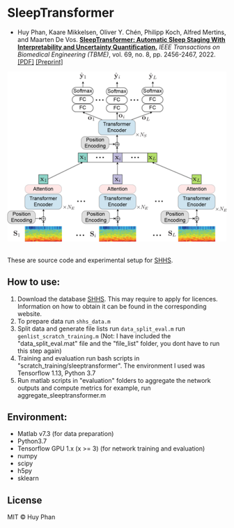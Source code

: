 # SleepTransformer
- Huy Phan, Kaare Mikkelsen, Oliver Y. Chén, Philipp Koch, Alfred Mertins, and Maarten De Vos. [__SleepTransformer: Automatic Sleep Staging With Interpretability and Uncertainty Quantification.__](https://ieeexplore.ieee.org/abstract/document/9392272) _IEEE Transactions on Biomedical Engineering (TBME)_, vol. 69, no. 8, pp. 2456-2467, 2022. [[PDF]](https://ieeexplore.ieee.org/document/9697331) [[Preprint]](https://arxiv.org/abs/2105.11043) <br/>

![SleepTransformer](figure/sleeptransformer.png)

<br/>These are source code and experimental setup for [SHHS](https://sleepdata.org/datasets/shhs).

How to use:
-------------
1. Download the database [SHHS](https://sleepdata.org/datasets/shhs). This may require to apply for licences. Information on how to obtain it can be found in the corresponding website.
1. To prepare data
run `shhs_data.m`
2. Split data and generate file lists
run `data_split_eval.m`
run `genlist_scratch_training.m` (Not: I have included the "data_split_eval.mat" file and the "file_list" folder, you dont have to run this step again)
3. Training and evaluation
run bash scripts in "scratch_training/sleeptransformer". The environment I used was Tensorflow 1.13, Python 3.7
4. Run matlab scripts in "evaluation" folders to aggregate the network outputs and compute metrics
for example, run aggregate_sleeptransformer.m

Environment:
-------------
- Matlab v7.3 (for data preparation)
- Python3.7
- Tensorflow GPU 1.x (x >= 3) (for network training and evaluation)
- numpy
- scipy
- h5py
- sklearn 

License
-------------
MIT © Huy Phan
